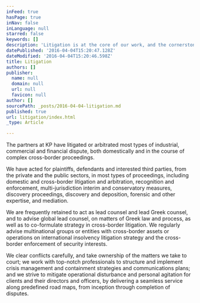 ```yaml
---
inFeed: true
hasPage: true
inNav: false
inLanguage: null
starred: false
keywords: []
description: 'Litigation is at the core of our work, and the cornerstone of our programmatic approach to all fields of our advisory and transactional practice'
datePublished: '2016-04-04T15:20:47.128Z'
dateModified: '2016-04-04T15:20:46.598Z'
title: Litigation
authors: []
publisher:
  name: null
  domain: null
  url: null
  favicon: null
author: []
sourcePath: _posts/2016-04-04-litigation.md
published: true
url: litigation/index.html
_type: Article

---
```

The partners at KP have litigated or arbitrated most types of industrial, commercial and financial dispute, both domestically and in the course of complex cross-border proceedings.

We have acted for plaintiffs, defendants and interested third parties, from the private and the public sectors, in most types of proceedings, including domestic and cross-border litigation and arbitration, recognition and enforcement, multi-jurisdiction interim and conservatory measures, discovery proceedings, discovery and deposition, forensic and other expertise, and mediation.

We are frequently retained to act as lead counsel and lead Greek counsel, and to advise global lead counsel, on matters of Greek law and process, as well as to co-formulate strategy in cross-border litigation. We regularly advise multinational groups or entities with cross-border assets or operations on international insolvency litigation strategy and the cross-border enforcement of security interests.

We clear conflicts carefully, and take ownership of the matters we take to court; we work with top-notch professionals to structure and implement crisis management and containment strategies and communications plans; and we strive to mitigate operational disturbance and personal agitation for clients and their directors and officers, by delivering a seamless service along predefined road maps, from inception through completion of disputes.